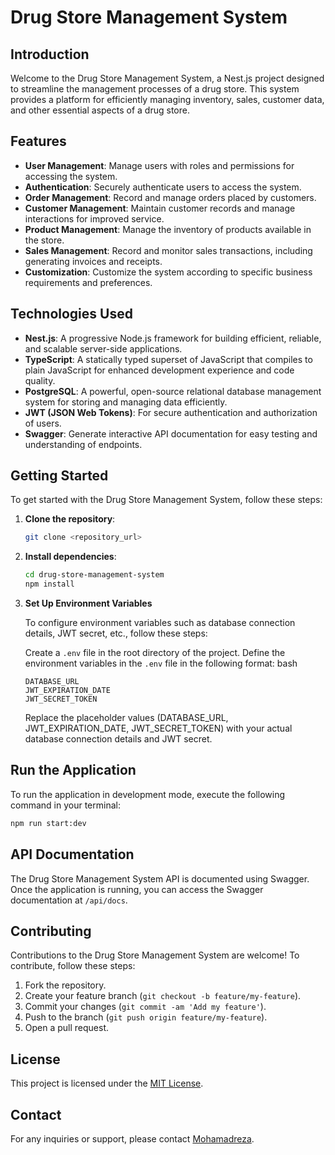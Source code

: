 # Drug Store Management System

## Introduction

Welcome to the Drug Store Management System, a Nest.js project designed to streamline the management processes of a drug store. This system provides a platform for efficiently managing inventory, sales, customer data, and other essential aspects of a drug store.

## Features

-   **User Management**: Manage users with roles and permissions for accessing the system.
-   **Authentication**: Securely authenticate users to access the system.
-   **Order Management**: Record and manage orders placed by customers.
-   **Customer Management**: Maintain customer records and manage interactions for improved service.
-   **Product Management**: Manage the inventory of products available in the store.
-   **Sales Management**: Record and monitor sales transactions, including generating invoices and receipts.
-   **Customization**: Customize the system according to specific business requirements and preferences.

## Technologies Used

-   **Nest.js**: A progressive Node.js framework for building efficient, reliable, and scalable server-side applications.
-   **TypeScript**: A statically typed superset of JavaScript that compiles to plain JavaScript for enhanced development experience and code quality.
-   **PostgreSQL**: A powerful, open-source relational database management system for storing and managing data efficiently.
-   **JWT (JSON Web Tokens)**: For secure authentication and authorization of users.
-   **Swagger**: Generate interactive API documentation for easy testing and understanding of endpoints.

## Getting Started

To get started with the Drug Store Management System, follow these steps:

1. **Clone the repository**:

    ```bash
    git clone <repository_url>
    ```

2. **Install dependencies**:

    ```bash
    cd drug-store-management-system
    npm install
    ```

3. **Set Up Environment Variables**

    To configure environment variables such as database connection details, JWT secret, etc., follow these steps:

    Create a `.env` file in the root directory of the project.
    Define the environment variables in the `.env` file in the following format:
    bash

    ```
    DATABASE_URL
    JWT_EXPIRATION_DATE
    JWT_SECRET_TOKEN
    ```

    Replace the placeholder values (DATABASE_URL, JWT_EXPIRATION_DATE, JWT_SECRET_TOKEN) with your actual database connection details and JWT secret.

## Run the Application

To run the application in development mode, execute the following command in your terminal:

```bash
npm run start:dev
```

## API Documentation

The Drug Store Management System API is documented using Swagger. Once the application is running, you can access the Swagger documentation at `/api/docs`.

## Contributing

Contributions to the Drug Store Management System are welcome! To contribute, follow these steps:

1. Fork the repository.
2. Create your feature branch (`git checkout -b feature/my-feature`).
3. Commit your changes (`git commit -am 'Add my feature'`).
4. Push to the branch (`git push origin feature/my-feature`).
5. Open a pull request.

## License

This project is licensed under the [MIT License](LICENSE).

## Contact

For any inquiries or support, please contact [Mohamadreza](mohamadrezakhf@example.com).
